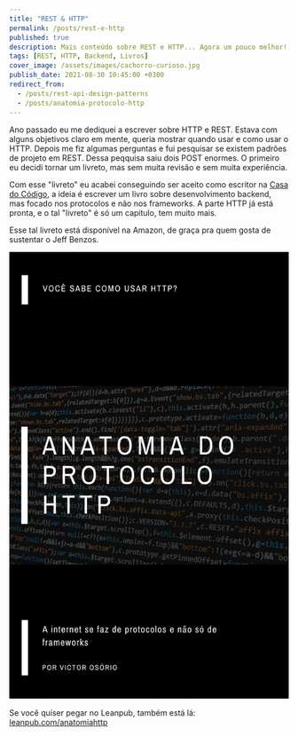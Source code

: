 ```yaml
---
title: "REST & HTTP"
permalink: /posts/rest-e-http
published: true
description: Mais conteúdo sobre REST e HTTP... Agora um pouco melhor!
tags: [REST, HTTP, Backend, Livros]
cover_image: /assets/images/cachorro-curioso.jpg
publish_date: 2021-08-30 10:45:00 +0300
redirect_from:
  - /posts/rest-api-design-patterns
  - /posts/anatomia-protocolo-http
---
```


Ano passado eu me dediquei a escrever sobre HTTP e REST. Estava com alguns objetivos claro em mente, queria mostrar quando usar e como usar o HTTP. Depois me fiz algumas perguntas e fui pesquisar se existem padrões de projeto em REST. Dessa peqquisa saiu dois POST enormes. O primeiro eu decidi tornar um livreto, mas sem muita revisão e sem muita experiência.

Com esse "livreto" eu acabei conseguindo ser aceito como escritor na [Casa do Código](https://www.casadocodigo.com.br/), a ideia é escrever um livro sobre desenvolvimento backend, mas focado nos protocolos e não nos frameworks. A parte HTTP já está pronta, e o tal "livreto" é só um capitulo, tem muito mais.

Esse tal livreto está disponível na Amazon, de graça pra quem gosta de sustentar o Jeff Benzos.

[![Anatomia do Protocolo HTTP](/assets/images/Anatomia-do-Protocolo-HTTP.png)](https://www.amazon.com.br/Anatomia-Protocolo-HTTP-protocolos-frameworks-ebook/dp/B08PSDT35Y/?_encoding=UTF8&pd_rd_w=uCTIy&pf_rd_p=4b9652c9-ac45-4535-ac4d-eec51129bb6c&pf_rd_r=15TFWDDHRR59X7MWSBNM&pd_rd_r=57f799bb-5689-4dd4-8b73-f7ba4703b773&pd_rd_wg=1Ar7d&ref_=pd_gw_ci_mcx_mr_hp_d)

Se você quiser pegar no Leanpub, também está lá: [leanpub.com/anatomiahttp](https://leanpub.com/anatomiahttp/)